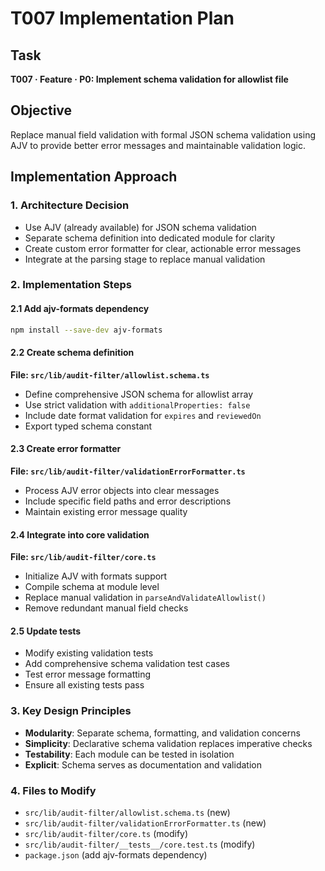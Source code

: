 # T007 Implementation Plan

## Task

**T007 · Feature · P0: Implement schema validation for allowlist file**

## Objective

Replace manual field validation with formal JSON schema validation using AJV to provide better error messages and maintainable validation logic.

## Implementation Approach

### 1. Architecture Decision

- Use AJV (already available) for JSON schema validation
- Separate schema definition into dedicated module for clarity
- Create custom error formatter for clear, actionable error messages
- Integrate at the parsing stage to replace manual validation

### 2. Implementation Steps

#### 2.1 Add ajv-formats dependency

```bash
npm install --save-dev ajv-formats
```

#### 2.2 Create schema definition

**File: `src/lib/audit-filter/allowlist.schema.ts`**

- Define comprehensive JSON schema for allowlist array
- Use strict validation with `additionalProperties: false`
- Include date format validation for `expires` and `reviewedOn`
- Export typed schema constant

#### 2.3 Create error formatter

**File: `src/lib/audit-filter/validationErrorFormatter.ts`**

- Process AJV error objects into clear messages
- Include specific field paths and error descriptions
- Maintain existing error message quality

#### 2.4 Integrate into core validation

**File: `src/lib/audit-filter/core.ts`**

- Initialize AJV with formats support
- Compile schema at module level
- Replace manual validation in `parseAndValidateAllowlist()`
- Remove redundant manual field checks

#### 2.5 Update tests

- Modify existing validation tests
- Add comprehensive schema validation test cases
- Test error message formatting
- Ensure all existing tests pass

### 3. Key Design Principles

- **Modularity**: Separate schema, formatting, and validation concerns
- **Simplicity**: Declarative schema validation replaces imperative checks
- **Testability**: Each module can be tested in isolation
- **Explicit**: Schema serves as documentation and validation

### 4. Files to Modify

- `src/lib/audit-filter/allowlist.schema.ts` (new)
- `src/lib/audit-filter/validationErrorFormatter.ts` (new)
- `src/lib/audit-filter/core.ts` (modify)
- `src/lib/audit-filter/__tests__/core.test.ts` (modify)
- `package.json` (add ajv-formats dependency)
